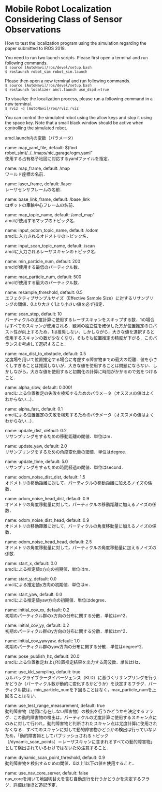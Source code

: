 # Mobile Robot Localization Considering Class of Sensor Observations

How to test the localization program using the simulation regarding the paper submitted to IROS 2018.

You need to run two launch scripts. Please first open a terminal and run following commands.  
`$ source [AutoNavi]/ros/devel/setup.bash`  
`$ roslaunch robot_sim robot_sim.launch`

Please then open a new terminal and run following commands.  
`$ source [AutoNavi]/ros/devel/setup.bash`  
`$ roslaunch localizer amcl.launch use_dspd:=true`  

To visualize the localization process, please run a following command in a new terminal.  
`$ rviz -d [AutoNavi]/ros/rviz.rviz`  

You can control the simulated robot using the allow keys and stop it using the space key. Note that a small black window should be active when controlling the simulated robot.





amcl.launch内の変数（パラメータ）  

name: map_yaml_file, default: $(find robot_sim)/../../maps/nic_garage/ogm.yaml"  
使用する占有格子地図に対応するyamlファイルを指定．

name: map_frame, default: /map  
ワールド座標の名前．

name: laser_frame, default: /laser  
レーザセンサフレームの名前．

name: base_link_frame, default: /base_link  
ロボットの車軸中心フレームの名前．

name: map_topic_name, default: /amcl_map"  
amclが使用するマップのトピック名．

name: input_odom_topic_name, default: /odom  
amclに入力されるオドメトリのトピック名．

name: input_scan_topic_name, default: /scan  
amclに入力されるレーザスキャンのトピック名．

name: min_particle_num, default: 200  
amclが使用する最低のパーティクル数．

name: max_particle_num, default: 500  
amclが使用する最大のパーティクル数．

name: resample_threshold, default: 0.5  
エフェクティブサンプルサイズ（Effective Sample Size）に対するリサンプリングの閾値．0より大きく1より小さい値を必ず指定．

name: scan_step, default: 10  
パーティクルの尤度計算に使用するレーザスキャンをスキップする数．1の場合はすべてのスキャンが使用される．観測の独立性を確保した方が位置推定のロバスト性が向上するため，1は推奨しない．しかしながら，大きな値を選択すると使用するスキャンの数が少なくなり，そもそも位置推定の精度が下がる．このバランスを考慮して選択すること．

name: max_dist_to_obstacle, default: 0.5  
尤度場を用いて位置推定する場合に考慮する障害物までの最大の距離．値を小さくしすぎることは推奨しないが，大きな値を使用することは問題にならない．しかしながら，大きな値を使用すると初期化の計算に時間がかかるので気をつけること．

name: alpha_slow, default: 0.0001  
amclによる位置推定の失敗を検知するためのパラメータ（オススメの値はよくわからない...）．

name: alpha_fast, default: 0.1  
amclによる位置推定の失敗を検知するためのパラメータ（オススメの値はよくわからない...）．

name: update_dist, default: 0.2  
リサンプリングをするための移動距離の閾値．単位はm．

name: update_yaw, default: 2.0  
リサンプリングをするための角度変化量の閾値．単位はdegree．

name: update_time, default: 5.0  
リサンプリングをするための時間経過の閾値．単位はsecond．

name: odom_noise_dist_dist, default: 1.5  
オドメトリの移動距離に対して，パーティクルの移動距離に加えるノイズの係数．

name: odom_noise_head_dist, default: 0.9  
オドメトリの角度移動量に対して，パーティクルの移動距離に加えるノイズの係数．

name: odom_noise_dist_head, default: 0.9  
オドメトリの移動距離に対して，パーティクルの角度移動量に加えるノイズの係数．

name: odom_noise_head_head, default: 2.5  
オドメトリの角度移動量に対して，パーティクルの角度移動量に加えるノイズの係数．

name: start_x, default: 0.0  
amclによる推定値x方向の初期値．単位はm．

name: start_y, default: 0.0  
amclによる推定値y方向の初期値．単位はm．

name: start_yaw, default: 0.0  
amclによる推定値yaw方向の初期値．単位はdegree．

name: initial_cov_xx, default: 0.2  
初期のパーティクル群のx方向の分布に関する分散．単位はm^2．

name: initial_cov_yy, default: 0.2  
初期のパーティクル群のy方向の分布に関する分散．単位はm^2．

name: initial_cov_yawyaw, default: 1.0  
初期のパーティクル群のyaw方向の分布に関する分散．単位はdegree^2．

name: pose_publish_hz, default: 20.0  
amclによる位置推定および位置推定結果を出力する周波数．単位はHz．

name: use_kld_sampling, default: true  
カルバックライブラーダイバージェンス（KLD）に基づくリサンプリングを行うかどうか（パーティクル数が動的に変化するかどうか）を決定するフラグ．パーティクル数は，min_particle_numを下回ることはなく，max_particle_numを上回ることはない．

name: use_test_range_measurement, default: true  
動的障害物（地図に存在しない障害物）の検出を行うかどうかを決定するフラグ．この動的障害物の検出は，パーティクルの尤度計算に使用するスキャン点にのみに対して行われ，動的障害物と判断されたスキャン点は尤度計算に使用されなくなる．すべてのスキャンに対して動的障害物かどうかの検出は行っていないため，「動的障害物としてパブリッシュされるトピック（/dynamic_scan_points）＝レーザスキャンに含まれるすべての動的障害物」として検出されているわけではないため注意すること．

name: dynamic_scan_point_threshold, default: 0.9  
動的障害物を検出するための閾値．0以上1以下の値を使用すること．

name: use_nav_core_server, default: false  
nav_coreを用いて地図切替えを含む自動走行を行うかどうかを決定するフラグ．詳細は後ほど追記予定．
